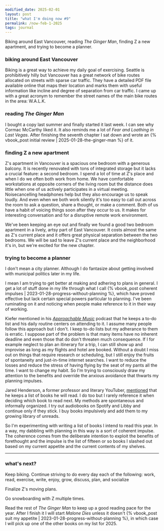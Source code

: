 ```yaml
---
modified_date: 2025-02-01
layout: post
title: "what I'm doing now #9"
permalink: /now-feb-1-2025
tags: journal
---
```


Biking around East Vancouver, reading _The Ginger Man_, finding Z a new apartment, and trying to become a planner.
<!--more-->

### biking around East Vancouver

Biking is a great way to achieve my daily goal of exercising.
Seattle is prohibitively hilly but Vancouver has a great network of bike routes allocated on streets with sparse car traffic.
They have a detailed PDF file available online that maps their location and marks them with useful information like incline and degree of separation from car traffic.
I came up with a great acronym to remember the street names of the main bike routes in the area: W.A.L.K.

### reading _The Ginger Man_

I bought a copy last summer and finally started it last week.
I can see why Cormac McCarthy liked it.
It also reminds me a lot of _Fear and Loathing in Last Vegas_.
After finishing the seventh chapter I sat down and wrote an {% vbook_post initial review | 2025-01-28-the-ginger-man %} of it.

### finding Z a new apartment

Z's apartment in Vancouver is a spacious one bedroom with a generous balcony.
It is recently renovated with tons of integrated storage but it lacks a crucial feature: a second bedroom.
I spend a lot of time at Z's place and when I do we often both work from home.
We have comfortable workstations at opposite corners of the living room but the distance does little when one of us actively participates in a virtual meeting.
Noisecancelling headphones help but they also encourage us to speak loudly.
And even when we both work silently it's too easy to call out across the room to ask a question, share a thought, or make a comment.
Both of us have a habit of voicing things soon after they occur to us.
It makes for interesting conversation and for a disruptive remote work environment.

We've been keeping an eye out and finally we found a good two bedroom apartment in a lively, artsy part of East Vancouver.
It costs almost the same as Z's current place and it offers great physical separation between the two bedrooms.
We will be sad to leave Z's current place and the neighborhood it's in, but we're excited for the new chapter.

### trying to become a planner

I don't mean a city planner.
Although I do fantasize about getting involved with municipal politics later in my life.

I mean I am trying to get better at making and adhering to plans in general.
I get a lot of stuff done in my life through what I call {% vbook_post coherent impulses | 2023-01-28-progress-without-planning %}, which have proved effective but lack certain special powers particular to planning.
I've been ruminating on it and noticing when people make reference to it in their way of working.

Kiefer mentioned in his [_Approachable Music_](https://open.spotify.com/show/2d0fpifQoLn230QaGjrW7w?si=c4dc3ff353e74c77) podcast that he keeps a to-do list and his daily routine centers on attending to it.
I assume many people follow this approach but I don't.
I keep to-do lists but my adherance to them is erratic.
I suppose part of the problem is that many items have no inherent deadline and even those that do don't threaten much consequence.
If I for example neglect to plan an itinerary for a trip, I can still show up and improvise as long as my flights and hotel are booked.
Without a doubt I miss out on things that require research or scheduling, but I still enjoy the fruits of spontaneity and just-in-time internet searches.
I want to reduce the losses and reduce the stress of having flying by the seat of my pants all the time.
I want to change my habit.
So I'm trying to consciously draw my attention to the benefits and override the anxious avoidance that thwarts my planning impulses.

Jared Henderson, a former professor and literary YouTuber, [mentioned](https://youtu.be/5rrJ6RReYnA?si=sHhJhHoCTYPCjJfk) that he keeps a list of books he will read.
I do too but I rarely reference it when deciding which book to read next.
My methods are spontaneous and informally organized.
I try out audiobooks on Spotify and Libby and continue only if they stick.
I buy books impulsively and add them to my growing library of unreads.

So I'm experimenting with writing a list of books I intend to read this year.
In a way, my dabbling with planning in this way is a sort of coherent impulse.
The coherence comes from the deliberate intention to exploit the benefits of forethought and the impulse is the list of fifteen or so books I slashed out based on my current appetite and the current contents of my shelves.

---

### what's next?

Keep biking.
Continue striving to do every day each of the following: work, read, exercise, write, enjoy, grow, discuss, plan, and socialize

Finalize Z's moving plans.

Go snowboarding with Z multiple times.

Read the rest of _The Ginger Man_ to keep up a good reading pace for the year.
After I finish it I will start _Malone Dies_ unless it doesn't {% vbook_post suit my appetite | 2023-01-28-progress-without-planning %}, in which case I will pick up one of the other books on my list for 2025.